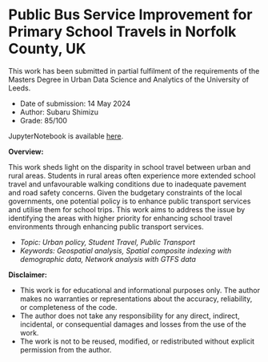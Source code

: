 # Public Bus Service Improvement for Primary School Travels in Norfolk County, UK
This work has been submitted in partial fulfilment of the requirements of the Masters Degree in Urban Data Science and Analytics of the University of Leeds.  
- Date of submission: 14 May 2024
- Author: Subaru Shimizu
- Grade: 85/100

JupyterNotebook is available [here](https://github.com/subaru3577/01_UrbanPolicy/blob/76d8d3ab4f0e1e8345f62b66584434fd733d184c/PublicBusServiceImprovement.ipynb).

**Overview:**  
  
This work sheds light on the disparity in school travel between urban and rural areas. Students in rural areas often experience more extended school travel and unfavourable walking conditions due to inadequate pavement and road safety concerns. Given the budgetary constraints of the local governments, one potential policy is to enhance public transport services and utilise them for school trips. 
This work aims to address the issue by identifying the areas with higher priority for enhancing school travel environments through enhancing public transport services.

- *Topic: Urban policy, Student Travel, Public Transport*  
- *Keywords: Geospatial analysis, Spatial composite indexing with demographic data, Network analysis with GTFS data*

**Disclaimer:**  
- This work is for educational and informational purposes only. The author makes no warranties or representations about the accuracy, reliability, or completeness of the code.
- The author does not take any responsibility for any direct, indirect, incidental, or consequential damages and losses from the use of the work.
- The work is not to be reused, modified, or redistributed without explicit permission from the author.

